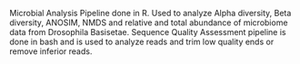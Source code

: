 Microbial Analysis Pipeline done in R. Used to analyze Alpha diversity, Beta diversity, ANOSIM, NMDS and relative and total abundance of microbiome data from Drosophila Basisetae.
Sequence Quality Assessment pipeline is done in bash and is used to analyze reads and trim low quality ends or remove inferior reads.
